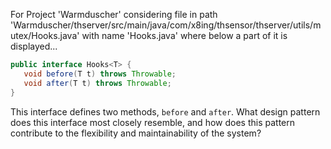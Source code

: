 For Project 'Warmduscher' considering file in path 'Warmduscher/thserver/src/main/java/com/x8ing/thsensor/thserver/utils/mutex/Hooks.java' with name 'Hooks.java' where below a part of it is displayed... 
```java
public interface Hooks<T> {
   void before(T t) throws Throwable;
   void after(T t) throws Throwable;
}
```
This interface defines two methods, `before` and `after`.  What design pattern does this interface most closely resemble, and how does this pattern contribute to the flexibility and maintainability of the system?